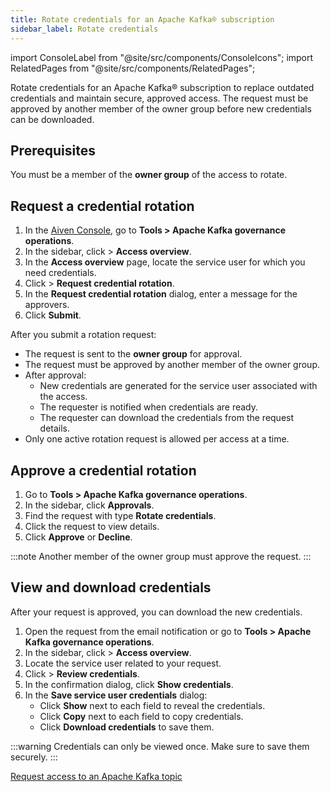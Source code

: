 ```yaml
---
title: Rotate credentials for an Apache Kafka® subscription
sidebar_label: Rotate credentials
---
```


import ConsoleLabel from "@site/src/components/ConsoleIcons";
import RelatedPages from "@site/src/components/RelatedPages";

Rotate credentials for an Apache Kafka® subscription to replace outdated credentials and maintain secure, approved access.
The request must be approved by another member of the owner group before new
credentials can be downloaded.

## Prerequisites

You must be a member of the **owner group** of the access to rotate.

## Request a credential rotation

1. In the [Aiven Console](https://console.aiven.io/), go to
   **Tools > Apache Kafka governance operations**.
1. In the sidebar, click <ConsoleLabel name="Streaming catalog"/> > **Access overview**.
1. In the **Access overview** page, locate the service user for which you need
   credentials.
1. Click <ConsoleLabel name="actions"/> > **Request credential rotation**.
1. In the **Request credential rotation** dialog, enter a message for the approvers.
1. Click **Submit**.

After you submit a rotation request:

- The request is sent to the **owner group** for approval.
- The request must be approved by another member of the owner group.
- After approval:
  - New credentials are generated for the service user associated with the access.
  - The requester is notified when credentials are ready.
  - The requester can download the credentials from the request details.
- Only one active rotation request is allowed per access at a time.

## Approve a credential rotation

1. Go to **Tools > Apache Kafka governance operations**.
1. In the sidebar, click **Approvals**.
1. Find the request with type **Rotate credentials**.
1. Click the request to view details.
1. Click **Approve** or **Decline**.

:::note
Another member of the owner group must approve the request.
:::

## View and download credentials

After your request is approved, you can download the new credentials.

1. Open the request from the email notification or go to
   **Tools > Apache Kafka governance operations**.
1. In the sidebar, click <ConsoleLabel name="streamingcatalog" /> > **Access overview**.
1. Locate the service user related to your request.
1. Click <ConsoleLabel name="actions" /> > **Review credentials**.
1. In the confirmation dialog, click **Show credentials**.
1. In the **Save service user credentials** dialog:
   - Click **Show** next to each field to reveal the credentials.
   - Click **Copy** next to each field to copy credentials.
   - Click **Download credentials** to save them.

:::warning
Credentials can only be viewed once. Make sure to save them securely.
:::

<RelatedPages/>

[Request access to an Apache Kafka topic](/docs/products/kafka/howto/request-access-topic)
